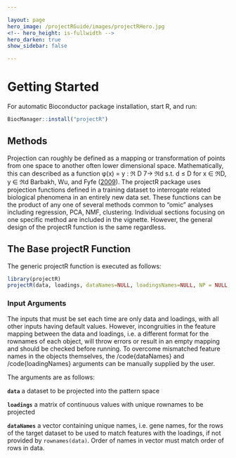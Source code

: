 ```yaml
---

layout: page
hero_image: /projectRGuide/images/projectRHero.jpg
<!-- hero_height: is-fullwidth -->
hero_darken: true
show_sidebar: false

---
```


# Getting Started

For automatic Bioconductor package installation, start R, and run:

```r
BiocManager::install("projectR")
```

## Methods

Projection can roughly be defined as a mapping or transformation of points from one space to another often lower dimensional space. Mathematically, this can described as a function φ(x) = y : ℜ D 7→ ℜd s.t. d ≤ D for x ∈ ℜD, y ∈ ℜd Barbakh, Wu, and Fyfe (<a href="https://link.springer.com/chapter/10.1007/978-3-642-04005-4_3" target="_blank">2009</a>). The projectR package uses projection functions defined in a training dataset to interrogate related
biological phenomena in an entirely new data set. These functions can be the product of any one of several methods common to “omic” analyses including regression, PCA, NMF, clustering. Individual sections focusing on one specific method are included in the vignette. However, the general design of the projectR function is the same regardless.

## The Base projectR Function

The generic projectR function is executed as follows:

```r
library(projectR)
projectR(data, loadings, dataNames=NULL, loadingsNames=NULL, NP = NULL, full = false)
```

### Input Arguments

The inputs that must be set each time are only data and loadings, with all other inputs having default values. However, incongruities in the feature mapping between the data and loadings, i.e. a different format for the rownames of each object, will throw errors or result in an empty mapping and should be checked before running. To overcome mismatched feature names in the objects themselves, the /code{dataNames} and /code{loadingNames} arguments can be manually supplied by the user. 

The arguments are as follows:

**```data```** a dataset to be projected into the pattern space

**```loadings```** a matrix of continuous values with unique rownames to be projected 

**```dataNames```** a vector containing unique names, i.e. gene names, for the rows of the target dataset to be used to match features with the loadings, if not provided by ```rownames(data)```. Order of names in vector must match order of rows in data.
